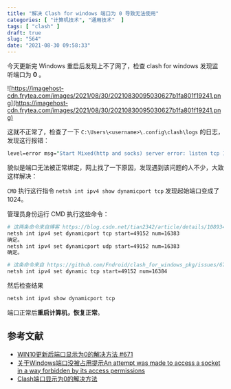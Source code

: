 ```yaml
---
title: "解决 Clash for windows 端口为 0 导致无法使用"
categories: [ "计算机技术", "通用技术"  ]
tags: [ "clash" ]
draft: true
slug: "564"
date: "2021-08-30 09:58:33"
---
```


今天更新完 Windows 重启后发现上不了网了，检查 clash for windows 发现监听端口为 **0** 。

![https://imagehost-cdn.frytea.com/images/2021/08/30/20210830095030627b1fa801f19241.png](https://imagehost-cdn.frytea.com/images/2021/08/30/20210830095030627b1fa801f19241.png)

这就不正常了，检查了一下 `C:\Users\<username>\.config\clash\logs` 的日志，发现这行报错：

```perl
level=error msg="Start Mixed(http and socks) server error: listen tcp 127.0.0.1:7890: bind: An attempt was made to access a socket in a way forbidden by its access permissions."
```

貌似是端口无法被正常绑定，网上找了一下原因，发现遇到该问题的人不少，大致这样解决：

`CMD` 执行这行指令 `netsh int ipv4 show dynamicport tcp`  发现起始端口变成了1024。

管理员身份运行 CMD 执行这些命令：

```bash
# 这两条命令来自博客 https://blog.csdn.net/tian2342/article/details/108934646
netsh int ipv4 set dynamicport tcp start=49152 num=16383
确定。
netsh int ipv4 set dynamicport udp start=49152 num=16383
确定。

# 这条命令来自 https://github.com/Fndroid/clash_for_windows_pkg/issues/671
netsh int ipv4 set dynamic tcp start=49152 num=16384
```

然后检查结果

```bash
netsh int ipv4 show dynamicport tcp
```

端口正常后**重启计算机，恢复正常**。

## 参考文献

- [WIN10更新后端口显示为0的解决方法 #671](https://github.com/Fndroid/clash_for_windows_pkg/issues/671)
- [关于Windows端口没被占用提示An attempt was made to access a socket in a way forbidden by its access permissions](https://blog.csdn.net/tian2342/article/details/108934646)
- [Clash端口显示为0的解决方法](https://www.cnblogs.com/anyview/p/15056008.html)